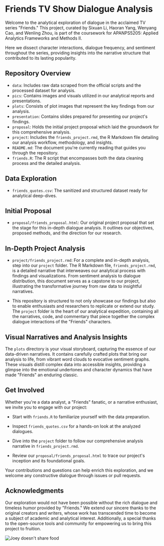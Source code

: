 # Friends TV Show Dialogue Analysis

Welcome to the analytical exploration of dialogue in the acclaimed TV series "Friends." This project, curated by Sixuan Li, Haoran Yang, Wenyang Cao, and Wenling Zhou, is part of the coursework for APANPS5205: Applied Analytics Frameworks and Methods II.

Here we dissect character interactions, dialogue frequency, and sentiment throughout the series, providing insights into the narrative structure that contributed to its lasting popularity.

## Repository Overview

-   `data`: Includes raw data scraped from the official scripts and the processed dataset for analysis.
-   `pics`: Contains images and visuals utilized in our analytical reports and presentations.
-   `plots`: Consists of plot images that represent the key findings from our analysis.
-   `presentation`: Contains slides prepared for presenting our project's findings.
-   `proposal`: Holds the initial project proposal which laid the groundwork for this comprehensive analysis.
-   `project`: Includes the `friends_project.rmd`, the R Markdown file detailing our analysis workflow, methodology, and insights.
-   `README.md`: The document you're currently reading that guides you through the repository.
-   `friends.R`: The R script that encompasses both the data cleaning process and the detailed analysis.

## Data Exploration

-   `friends_quotes.csv`: The sanitized and structured dataset ready for analytical deep-dives.

## Initial Proposal

-   `proposal/friends_proposal.html`: Our original project proposal that set the stage for this in-depth dialogue analysis. It outlines our objectives, proposed methods, and the direction for our research.

## In-Depth Project Analysis

-   `project/friends_project.rmd`: For a complete and in-depth analysis, step into our `project` folder. The R Markdown file, `friends_project.rmd`, is a detailed narrative that interweaves our analytical process with findings and visualizations. From sentiment analysis to dialogue distribution, this document serves as a capstone to our project, illustrating the transformative journey from raw data to insightful narratives.

-   This repository is structured to not only showcase our findings but also to enable enthusiasts and researchers to replicate or extend our study. The `project` folder is the heart of our analytical expedition, containing all the narratives, code, and commentary that piece together the complex dialogue interactions of the "Friends" characters.

## Visual Narratives and Analysis Insights

The `plots` directory is your visual storyboard, capturing the essence of our data-driven narratives. It contains carefully crafted plots that bring our analysis to life, from vibrant word clouds to evocative sentiment graphs. These visuals distill complex data into accessible insights, providing a glimpse into the emotional undertones and character dynamics that have made "Friends" an enduring classic.

## Get Involved

Whether you're a data analyst, a "Friends" fanatic, or a narrative enthusiast, we invite you to engage with our project:

-   Start with `friends.R` to familiarize yourself with the data preparation.

-   Inspect `friends_quotes.csv` for a hands-on look at the analyzed dialogues.

-   Dive into the `project` folder to follow our comprehensive analysis narrative in `friends_project.rmd`.

-   Review our `proposal/friends_proposal.html` to trace our project's inception and its foundational goals.

Your contributions and questions can help enrich this exploration, and we welcome any constructive dialogue through issues or pull requests.

## Acknowledgments

Our exploration would not have been possible without the rich dialogue and timeless humor provided by "Friends." We extend our sincere thanks to the original creators and writers, whose work has transcended time to become a subject of academic and analytical interest. Additionally, a special thanks to the open-source tools and community for empowering us to bring this project to fruition.

![Joey doesn't share food](https://media.giphy.com/media/xUOxf9EI2iTP9tl9Yc/giphy.gif)

